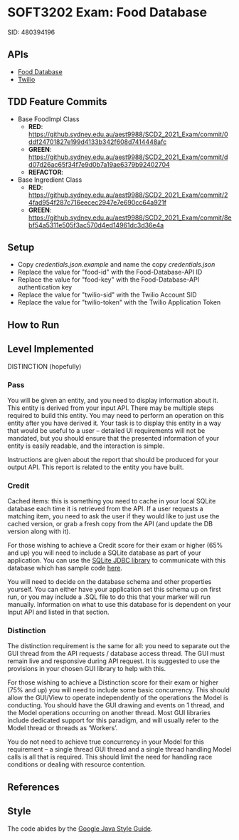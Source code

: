 # SOFT3202 Exam: Food Database
SID: 480394196

## APIs
* [Food Database](https://developer.edamam.com/food-database-api)
* [Twilio](https://www.twilio.com)

## TDD Feature Commits
* Base FoodImpl Class
    * **RED**: https://github.sydney.edu.au/aest9988/SCD2_2021_Exam/commit/0ddf24701827e199d4133b342f608d7414448afc
    * **GREEN**: https://github.sydney.edu.au/aest9988/SCD2_2021_Exam/commit/dd07d26ac65f34f7e9d0b7a19ae6379b92402704
    * **REFACTOR**: 
* Base Ingredient Class
    * **RED**: https://github.sydney.edu.au/aest9988/SCD2_2021_Exam/commit/24fad954f287c716eecec2947e7e690cc64a921f
    * **GREEN**: https://github.sydney.edu.au/aest9988/SCD2_2021_Exam/commit/8ebf54a5311e505f3ac570d4ed14961dc3d36e4a
    
## Setup
* Copy *credentials.json.example* and name the copy *credentials.json*
* Replace the value for "food-id" with the Food-Database-API ID
* Replace the value for "food-key" with the Food-Database-API authentication key
* Replace the value for "twilio-sid" with the Twilio Account SID
* Replace the value for "twilio-token" with the Twilio Application Token
    
## How to Run

## Level Implemented
DISTINCTION (hopefully)

### Pass
You will be given an entity, and you need to display information about it. This entity is derived from your input
API. There may be multiple steps required to build this entity. You may need to perform an operation on this
entity after you have derived it. Your task is to display this entity in a way that would be useful to a user –
detailed UI requirements will not be mandated, but you should ensure that the presented information of your
entity is easily readable, and the interaction is simple.

Instructions are given about the report that should be produced for your output API. This report is related to
the entity you have built. 

### Credit
Cached items: this is something you need to cache in your local SQLite database each time it is retrieved from
the API. If a user requests a matching item, you need to ask the user if they would like to just use the cached
version, or grab a fresh copy from the API (and update the DB version along with it). 

For those wishing to achieve a Credit score for their exam or higher (65% and up) you will need to include a
SQLite database as part of your application. You can use the [SQLite JDBC library](https://mvnrepository.com/artifact/org.xerial/sqlite-jdbc/3.34.0) to communicate with this
database which has sample code [here](https://github.com/xerial/sqlite-jdbc). 

You will need to decide on the database schema and other properties yourself. You can either have your
application set this schema up on first run, or you may include a .SQL file to do this that your marker will run
manually.
Information on what to use this database for is dependent on your Input API and listed in that section. 

### Distinction
The distinction requirement is the same for all: you need to separate out the GUI thread from the API requests
/ database access thread. The GUI must remain live and responsive during API request. It is suggested to use
the provisions in your chosen GUI library to help with this.

For those wishing to achieve a Distinction score for their exam or higher (75% and up) you will need to include
some basic concurrency. This should allow the GUI/View to operate independently of the operations the
Model is conducting. You should have the GUI drawing and events on 1 thread, and the Model operations
occurring on another thread. Most GUI libraries include dedicated support for this paradigm, and will usually
refer to the Model thread or threads as ‘Workers’.

You do not need to achieve true concurrency in your Model for this requirement – a single thread GUI thread
and a single thread handling Model calls is all that is required. This should limit the need for handling race
conditions or dealing with resource contention. 

## References

## Style
The code abides by the [Google Java Style Guide](https://google.github.io/styleguide/javaguide.html).